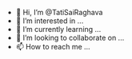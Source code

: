 - 👋 Hi, I’m @TatiSaiRaghava
- 👀 I’m interested in ...
- 🌱 I’m currently learning ...
- 💞️ I’m looking to collaborate on ...
- 📫 How to reach me ...

<!---
TatiSaiRaghava/TatiSaiRaghava is a ✨ special ✨ repository because its `README.md` (this file) appears on your GitHub profile.
You can click the Preview link to take a look at your changes.
--->
